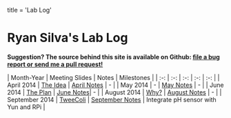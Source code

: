 title = 'Lab Log'

# Ryan Silva's Lab Log

**Suggestion?  The source behind this site is available on Github: [file a bug report or send me a pull request!](https://github.com/sivwizinbiznilva/web/issues)**

| Month-Year | Meeting Slides | Notes | Milestones |
| :-: | :-: | :-: | :-: | :-: |
| April 2014 | [The Idea](http://slides.ryanjsilva.com/slides/idea) | [April Notes](/notes/April2014.html) | - |
| May 2014 | - | [May Notes](/notes/May2014.html) | - |
| June 2014 | [The Plan](http://slides.ryanjsilva.com/slides/plan) | [June Notes](/notes/June2014.html)| - |
| August 2014 | [Why?](http://slides.ryanjsilva.com/slides/why) | [August Notes](/notes/August2014.html) | - |
| September 2014 | [TweeColi](http://slides.ryanjsilva.com/slides/tweecoli) | [September Notes](/notes/September2014.html) | Integrate pH sensor with Yun and RPi |

